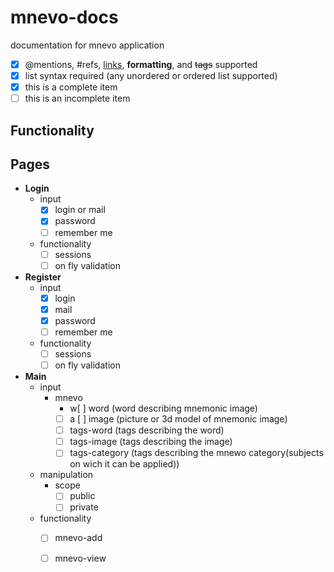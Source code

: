 # mnevo-docs
documentation for mnevo application 

- [x] @mentions, #refs, [links](), **formatting**, and <del>tags</del> supported
- [x] list syntax required (any unordered or ordered list supported)
- [x] this is a complete item
- [ ] this is an incomplete item

## Functionality

## Pages 
- **Login**  
  - input  
    - [x] login or mail
    - [x] password
    - [ ] remember me
  - functionality
    - [ ] sessions
    - [ ] on fly validation
- **Register**  
  - input  
    - [x] login
    - [x] mail
    - [x] password
    - [ ] remember me
  - functionality
    - [ ] sessions
    - [ ] on fly validation
- **Main**  
  - input  
    - mnevo
      - w[ ] word (word describing mnemonic image)
      - [ ] a [ ] image (picture or 3d model of mnemonic image)
      - [ ] tags-word (tags describing the word)
      - [ ] tags-image (tags describing the image)
      - [ ] tags-category (tags describing the mnewo category(subjects on wich it can be applied))
  - manipulation
    - scope
      - [ ] public
      - [ ] private
  - functionality
    - [ ] mnevo-add
    - [ ] mnevo-view

